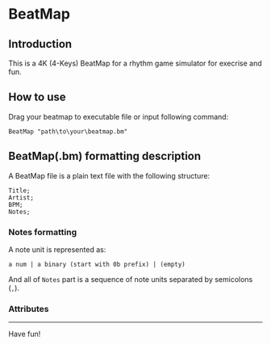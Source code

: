 ﻿# BeatMap
## Introduction
This is a 4K (4-Keys) BeatMap for a rhythm game simulator for execrise and fun.
## How to use
Drag your beatmap to executable file or input following command:

`BeatMap "path\to\your\beatmap.bm"`

## BeatMap(.bm) formatting description
A BeatMap file is a plain text file with the following structure:

```
Title;
Artist;
BPM;
Notes;
```

### Notes formatting

A note unit is represented as:
```
a num | a binary (start with 0b prefix) | (empty)
```

And all of `Notes` part is a sequence of note units separated by semicolons (`,`).

### Attributes


---
Have fun!